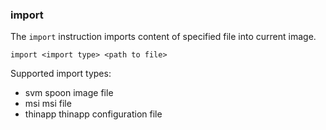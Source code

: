 ### import

The `import` instruction imports content of specified file into current image. 

```
import <import type> <path to file>
```

Supported import types:
* svm         spoon image file
* msi         msi file
* thinapp     thinapp configuration file